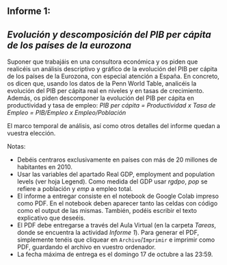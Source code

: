 ## Informe 1:
## *Evolución y descomposición del PIB per cápita de los países de la eurozona*

Suponer que trabajáis en una consultora económica y os piden que realicéis un análisis descriptivo y gráfico de la evolución del PIB per cápita de los países de la Eurozona, con especial atención a España.  En concreto, os dicen que, usando los datos de la Penn World Table, analicéis la evolución del PIB per cápita real en niveles y en tasas de crecimiento. Además, os piden descomponer la evolución del PIB per cápita en productividad y tasa de empleo:
  *PIB per cápita = Productividad x Tasa de Empleo =  PIB/Empleo x Empleo/Población*


El marco temporal de análisis, así como otros detalles del informe quedan a vuestra elección.


Notas:

- Debéis centraros exclusivamente en países con más de 20 millones de habitantes en 2010.
- Usar las variables del apartado Real GDP, employment and population levels (ver hoja Legend). Como medida del GDP usar *rgdpo*, *pop* se refiere a población y *emp* a empleo total.
- El informe a entregar consiste en el notebook de Google Colab impreso como PDF. En el notebook deben aparecer tanto las celdas con código como el output de las mismas. También, podéis escribir el texto explicativo que deseéis. 
- El PDF debe entregarse a través del Aula Virtual (en la carpeta *Tareas*, donde se encuentra la actividad *Informe 1*). Para generar el PDF, simplemente tenéis que cliquear en ```Archivo```/```Imprimir``` e imprimir como PDF, guardando el archivo en vuestro ordenador. 
- La fecha máxima de entrega es el domingo 17 de octubre a las 23:59.
